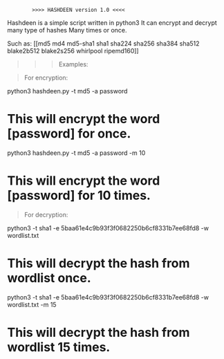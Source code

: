 			>>>> HASHDEEN version 1.0 <<<<

Hashdeen is a simple script written in python3
It can encrypt and decrypt many type of hashes
Many times or once.

Such as: [[md5 md4 md5-sha1 sha1 sha224 sha256 
sha384 sha512 blake2b512 blake2s256 whirlpool 
ripemd160]]

>>> Examples:

> For encryption:

python3 hashdeen.py -t md5 -a password

# This will encrypt the word [password] for once.

python3 hashdeen.py -t md5 -a password -m 10

# This will encrypt the word [password] for 10 times.

> For decryption:

python3 -t sha1 -e 5baa61e4c9b93f3f0682250b6cf8331b7ee68fd8 -w wordlist.txt

# This will decrypt the hash from wordlist once.

python3 -t sha1 -e 5baa61e4c9b93f3f0682250b6cf8331b7ee68fd8 -w wordlist.txt -m 15

# This will decrypt the hash from wordlist 15 times.


